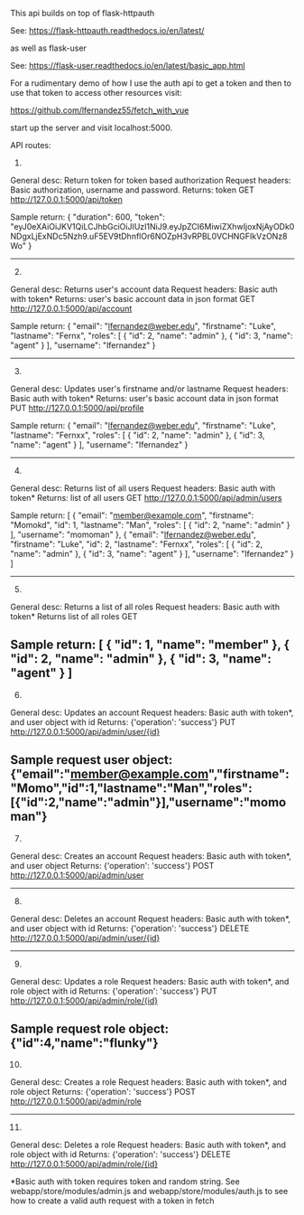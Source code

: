 
This api builds on top of flask-httpauth

See: https://flask-httpauth.readthedocs.io/en/latest/

as well as flask-user

See: https://flask-user.readthedocs.io/en/latest/basic_app.html

For a rudimentary demo of how I use the auth api to get a token
and then to use that token to access other resources visit:

https://github.com/lfernandez55/fetch_with_vue

start up the server and visit localhost:5000.




API routes:

1.
General desc:  Return token for token based authorization
Request headers: Basic authorization, username and password.
Returns: token
GET 
http://127.0.0.1:5000/api/token

Sample return:
{
  "duration": 600, 
  "token": "eyJ0eXAiOiJKV1QiLCJhbGciOiJIUzI1NiJ9.eyJpZCI6MiwiZXhwIjoxNjAyODk0NDgxLjExNDc5Nzh9.uF5EV9tDhnflOr6NOZpH3vRPBL0VCHNGFIkVzONz8Wo"
}

--------------------------------------------------------------------------
2.
General desc: Returns user's account data
Request headers: Basic auth with token*
Returns: user's basic account data in json format
GET
http://127.0.0.1:5000/api/account

Sample return:
{
  "email": "lfernandez@weber.edu", 
  "firstname": "Luke", 
  "lastname": "Fernx", 
  "roles": [
    {
      "id": 2, 
      "name": "admin"
    }, 
    {
      "id": 3, 
      "name": "agent"
    }
  ], 
  "username": "lfernandez"
}

----------------------------------------------------------------------------
3.
General desc: Updates user's firstname and/or lastname
Request headers: Basic auth with token*
Returns: user's basic account data in json format
PUT
http://127.0.0.1:5000/api/profile

Sample return:
{
  "email": "lfernandez@weber.edu", 
  "firstname": "Luke", 
  "lastname": "Fernxx", 
  "roles": [
    {
      "id": 2, 
      "name": "admin"
    }, 
    {
      "id": 3, 
      "name": "agent"
    }
  ], 
  "username": "lfernandez"
}

------------------------------------------------------------------------------
4.
General desc: Returns list of all users
Request headers: Basic auth with token*
Returns: list of all users
GET
http://127.0.0.1:5000/api/admin/users

Sample return:
[
  {
    "email": "member@example.com", 
    "firstname": "Momokd", 
    "id": 1, 
    "lastname": "Man", 
    "roles": [
      {
        "id": 2, 
        "name": "admin"
      }
    ], 
    "username": "momoman"
  }, 
  {
    "email": "lfernandez@weber.edu", 
    "firstname": "Luke", 
    "id": 2, 
    "lastname": "Fernxx", 
    "roles": [
      {
        "id": 2, 
        "name": "admin"
      }, 
      {
        "id": 3, 
        "name": "agent"
      }
    ], 
    "username": "lfernandez"
  }
]

------------------------------------------------------------------------------
5.
General desc: Returns a list of all roles
Request headers: Basic auth with token*
Returns list of all roles
GET

Sample return:
[
  {
    "id": 1, 
    "name": "member"
  }, 
  {
    "id": 2, 
    "name": "admin"
  }, 
  {
    "id": 3, 
    "name": "agent"
  }
]
------------------------------------------------------------------------------
6.
General desc: Updates an account
Request headers: Basic auth with token*, and user object with id
Returns: {'operation': 'success'}
PUT
http://127.0.0.1:5000/api/admin/user/{id}

Sample request user object:
{"email":"member@example.com","firstname":"Momo","id":1,"lastname":"Man","roles":[{"id":2,"name":"admin"}],"username":"momoman"}
------------------------------------------------------------------------------
7.
General desc: Creates an account
Request headers: Basic auth with token*, and user object
Returns: {'operation': 'success'}
POST
http://127.0.0.1:5000/api/admin/user

------------------------------------------------------------------------------
8.
General desc: Deletes an account
Request headers: Basic auth with token*, and user object with id
Returns: {'operation': 'success'}
DELETE
http://127.0.0.1:5000/api/admin/user/{id}

------------------------------------------------------------------------------
9.
General desc: Updates a role
Request headers: Basic auth with token*, and role object with id
Returns: {'operation': 'success'}
PUT
http://127.0.0.1:5000/api/admin/role/{id}

Sample request role object:
{"id":4,"name":"flunky"}
------------------------------------------------------------------------------
10.
General desc: Creates a role
Request headers: Basic auth with token*, and role object
Returns: {'operation': 'success'}
POST
http://127.0.0.1:5000/api/admin/role

------------------------------------------------------------------------------
11.
General desc: Deletes a role
Request headers: Basic auth with token*, and role object with id
Returns: {'operation': 'success'}
DELETE
http://127.0.0.1:5000/api/admin/role/{id}

*Basic auth with token requires token and random string. 
See webapp/store/modules/admin.js and webapp/store/modules/auth.js
to see how to create a valid auth request with a token in fetch

